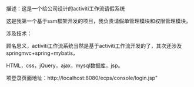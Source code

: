 描述：这是一个给公司设计的activiti工作流请假系统

这是我第一个基于ssm框架开发的项目，我负责请假单管理模块和权限管理模块。

涉及技术：

顾名思义，activiti工作流系统当然是基于activiti工作流开发的了，其次还涉及springmvc+spring+mybatis，

HTML，css，jQuery，ajax，mysql数据库，jsp。



项登录页面地址：http://localhost:8080/ecps/console/login.jsp"